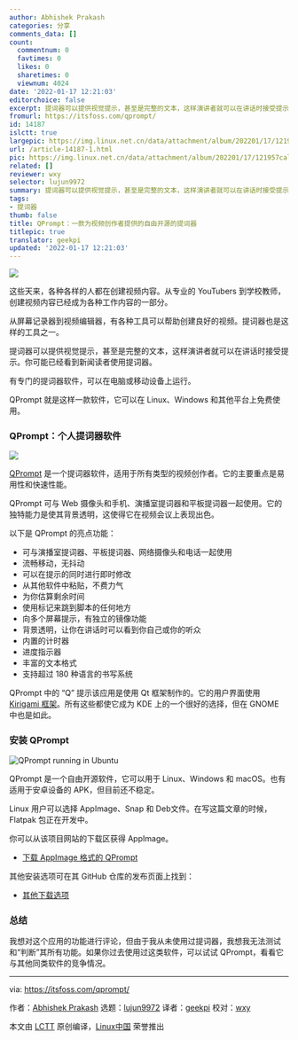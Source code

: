 ```yaml
---
author: Abhishek Prakash
categories: 分享
comments_data: []
count:
  commentnum: 0
  favtimes: 0
  likes: 0
  sharetimes: 0
  viewnum: 4024
date: '2022-01-17 12:21:03'
editorchoice: false
excerpt: 提词器可以提供视觉提示，甚至是完整的文本，这样演讲者就可以在讲话时接受提示。你可能已经看到新闻读者使用提词器。
fromurl: https://itsfoss.com/qprompt/
id: 14187
islctt: true
largepic: https://img.linux.net.cn/data/attachment/album/202201/17/121957caladccafgdfjfa7.jpg
url: /article-14187-1.html
pic: https://img.linux.net.cn/data/attachment/album/202201/17/121957caladccafgdfjfa7.jpg.thumb.jpg
related: []
reviewer: wxy
selector: lujun9972
summary: 提词器可以提供视觉提示，甚至是完整的文本，这样演讲者就可以在讲话时接受提示。你可能已经看到新闻读者使用提词器。
tags:
- 提词器
thumb: false
title: QPrompt：一款为视频创作者提供的自由开源的提词器
titlepic: true
translator: geekpi
updated: '2022-01-17 12:21:03'
---
```


![](/data/attachment/album/202201/17/121957caladccafgdfjfa7.jpg)


这些天来，各种各样的人都在创建视频内容。从专业的 YouTubers 到学校教师，创建视频内容已经成为各种工作内容的一部分。


从屏幕记录器到视频编辑器，有各种工具可以帮助创建良好的视频。提词器也是这样的工具之一。


提词器可以提供视觉提示，甚至是完整的文本，这样演讲者就可以在讲话时接受提示。你可能已经看到新闻读者使用提词器。


有专门的提词器软件，可以在电脑或移动设备上运行。


QPrompt 就是这样一款软件，它可以在 Linux、Windows 和其他平台上免费使用。


### QPrompt：个人提词器软件


![](/data/attachment/album/202201/17/122105wwchhq0q0xwqqqff.jpg)


[QPrompt](https://qprompt.app/) 是一个提词器软件，适用于所有类型的视频创作者。它的主要重点是易用性和快速性能。


QPrompt 可与 Web 摄像头和手机、演播室提词器和平板提词器一起使用。它的独特能力是使其背景透明，这使得它在视频会议上表现出色。


以下是 QPrompt 的亮点功能：


* 可与演播室提词器、平板提词器、网络摄像头和电话一起使用
* 流畅移动，无抖动
* 可以在提示的同时进行即时修改
* 从其他软件中粘贴，不费力气
* 为你估算剩余时间
* 使用标记来跳到脚本的任何地方
* 向多个屏幕提示，有独立的镜像功能
* 背景透明，让你在讲话时可以看到你自己或你的听众
* 内置的计时器
* 进度指示器
* 丰富的文本格式
* 支持超过 180 种语言的书写系统


QPrompt 中的 “Q” 提示该应用是使用 Qt 框架制作的。它的用户界面使用 [Kirigami 框架](https://develop.kde.org/frameworks/kirigami/)。所有这些都使它成为 KDE 上的一个很好的选择，但在 GNOME 中也是如此。


### 安装 QPrompt


![QPrompt running in Ubuntu](/data/attachment/album/202201/17/122105ab1vybrb9l9rrrrc.png)


QPrompt 是一个自由开源软件，它可以用于 Linux、Windows 和 macOS。也有适用于安卓设备的 APK，但目前还不稳定。


Linux 用户可以选择 AppImage、Snap 和 Deb文件。在写这篇文章的时候，Flatpak 包正在开发中。


你可以从该项目网站的下载区获得 AppImage。


* [下载 AppImage 格式的 QPrompt](https://qprompt.app/)


其他安装选项可在其 GitHub 仓库的发布页面上找到：


* [其他下载选项](https://github.com/Cuperino/QPrompt/releases)


### 总结


我想对这个应用的功能进行评论，但由于我从未使用过提词器，我想我无法测试和“判断”其所有功能。如果你过去使用过这类软件，可以试试 QPrompt，看看它与其他同类软件的竞争情况。




---


via: <https://itsfoss.com/qprompt/>


作者：[Abhishek Prakash](https://itsfoss.com/author/abhishek/) 选题：[lujun9972](https://github.com/lujun9972) 译者：[geekpi](https://github.com/geekpi) 校对：[wxy](https://github.com/wxy)


本文由 [LCTT](https://github.com/LCTT/TranslateProject) 原创编译，[Linux中国](https://linux.cn/) 荣誉推出